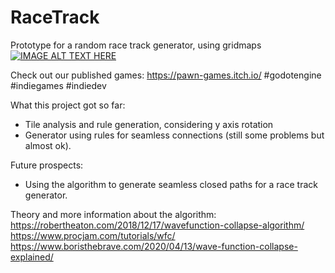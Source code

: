 # RaceTrack
Prototype for a random race track generator, using gridmaps
[![IMAGE ALT TEXT HERE](https://img.youtube.com/vi/gWxspGblaWc/0.jpg)](https://www.youtube.com/watch?v=gWxspGblaWc)

Check out our published games:
https://pawn-games.itch.io/
#godotengine #indiegames #indiedev

What this project got so far:
 - Tile analysis and rule generation, considering y axis rotation
 - Generator using  rules for seamless connections (still some problems but almost ok).

Future prospects:
 - Using the algorithm to generate seamless closed paths for a race track generator.

Theory and more information about the algorithm:
https://robertheaton.com/2018/12/17/wavefunction-collapse-algorithm/
https://www.procjam.com/tutorials/wfc/
https://www.boristhebrave.com/2020/04/13/wave-function-collapse-explained/
